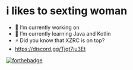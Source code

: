 # i likes to sexting woman

- 🔭 I’m currently working on 
- 🌱 I’m currently learning Java and Kotlin
- ⚡ Did you know that XZRC is on top?
- https://discord.gg/Tjqt7ju3Et

[![forthebadge](https://forthebadge.com/images/badges/mom-made-pizza-rolls.svg)](https://forthebadge.com)
